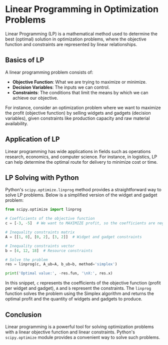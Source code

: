 # Linear Programming in Optimization Problems

Linear Programming (LP) is a mathematical method used to determine the best (optimal) solution in optimization problems, where the objective function and constraints are represented by linear relationships.

## Basics of LP

A linear programming problem consists of:

- **Objective Function**: What we are trying to maximize or minimize.
- **Decision Variables**: The inputs we can control.
- **Constraints**: The conditions that limit the means by which we can achieve our objective.

For instance, consider an optimization problem where we want to maximize the profit (objective function) by selling widgets and gadgets (decision variables), given constraints like production capacity and raw material availability.

## Application of LP

Linear programming has wide applications in fields such as operations research, economics, and computer science. For instance, in logistics, LP can help determine the optimal route for delivery to minimize cost or time.

## LP Solving with Python

Python's `scipy.optimize.linprog` method provides a straightforward way to solve LP problems. Below is a simplified version of the widget and gadget problem:

```python
from scipy.optimize import linprog

# Coefficients of the objective function
c = [-3, -5]  # We want to MAXIMIZE profit, so the coefficients are negative

# Inequality constraints matrix
A = [[1, 0], [0, 2], [3, 2]]  # Widget and gadget constraints

# Inequality constraints vector
b = [4, 12, 18]  # Resource constraints

# Solve the problem
res = linprog(c, A_ub=A, b_ub=b, method='simplex')

print('Optimal value:', -res.fun, '\nX:', res.x)
```

In this snippet, `c` represents the coefficients of the objective function (profit per widget and gadget), `A` and `b` represent the constraints. The `linprog` function solves the problem using the Simplex algorithm and returns the optimal profit and the quantity of widgets and gadgets to produce.

## Conclusion

Linear programming is a powerful tool for solving optimization problems with a linear objective function and linear constraints. Python's `scipy.optimize` module provides a convenient way to solve such problems.